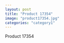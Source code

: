 ```yaml
---
layout: post
title: "Product 17354"
image: "product17354.jpg"
categories: "category1"
---
```

Product 17354
